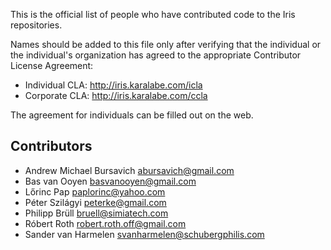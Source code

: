 This is the official list of people who have contributed code to the Iris repositories.

Names should be added to this file only after verifying that the individual or the individual's organization has agreed to the appropriate Contributor License Agreement:

 - Individual CLA: http://iris.karalabe.com/icla
 - Corporate CLA: http://iris.karalabe.com/ccla

The agreement for individuals can be filled out on the web.

  Contributors
----------------

 - Andrew Michael Bursavich <abursavich@gmail.com>
 - Bas van Ooyen <basvanooyen@gmail.com>
 - Lőrinc Pap <paplorinc@yahoo.com>
 - Péter Szilágyi <peterke@gmail.com>
 - Philipp Brüll <bruell@simiatech.com>
 - Róbert Roth <robert.roth.off@gmail.com>
 - Sander van Harmelen <svanharmelen@schubergphilis.com>
